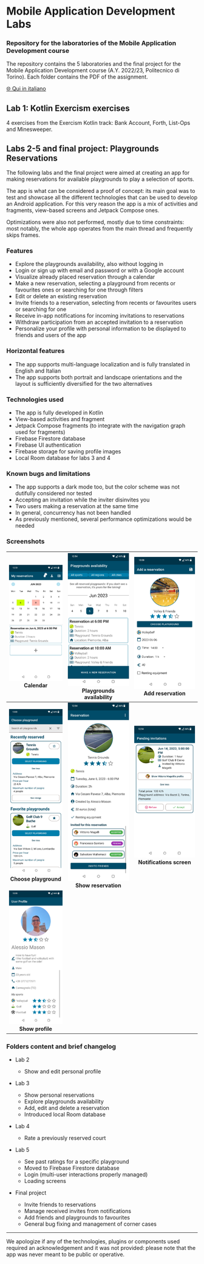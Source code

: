 # Mobile Application Development Labs
### Repository for the laboratories of the Mobile Application Development course
The repository contains the 5 laboratories and the final project for the Mobile Application Development course (A.Y. 2022/23, Politecnico di Torino). Each folder contains the PDF of the assignment.

[🌐 Qui in italiano](README_it.md)

## Lab 1: Kotlin Exercism exercises
4 exercises from the Exercism Kotlin track: Bank Account, Forth, List-Ops and Minesweeper.

## Labs 2-5 and final project: Playgrounds Reservations
The following labs and the final project were aimed at creating an app for making reservations for available playgrounds to play a selection of sports.

The app is what can be considered a proof of concept: its main goal was to test and showcase all the different technologies that can be used to develop an Android application. For this very reason the app is a mix of activities and fragments, view-based screens and Jetpack Compose ones.

Optimizations were also not performed, mostly due to time constraints: most notably, the whole app operates from the main thread and frequently skips frames.

### Features
- Explore the playgrounds availability, also without logging in
- Login or sign up with email and password or with a Google account
- Visualize already placed reservation through a calendar
- Make a new reservation, selecting a playground from recents or favourites ones or searching for one through filters
- Edit or delete an existing reservation
- Invite friends to a reservation, selecting from recents or favourites users or searching for one
- Receive in-app notifications for incoming invitations to reservations
- Withdraw participation from an accepted invitation to a reservation
- Personalize your profile with personal information to be displayed to friends and users of the app

### Horizontal features
- The app supports multi-language localization and is fully translated in English and Italian
- The app supports both portrait and landscape orientations and the layout is sufficiently diversified for the two alternatives

### Technologies used
- The app is fully developed in Kotlin
- View-based activities and fragment
- Jetpack Compose fragments (to integrate with the navigation graph used for fragments)
- Firebase Firestore database
- Firebase UI authentication
- Firebase storage for saving profile images
- Local Room database for labs 3 and 4

### Known bugs and limitations
- The app supports a dark mode too, but the color scheme was not dutifully considered nor tested
- Accepting an invitation while the inviter disinvites you
- Two users making a reservation at the same time
- In general, concurrency has not been handled
- As previously mentioned, several performance optimizations would be needed

### Screenshots
| ![Calendar](images/en/Calendar.jpg) Calendar | ![Playgrounds availability](images/en/Playgrounds%20availability.jpg) Playgrounds availability | ![Add reservation](images/en/Add%20reservation.jpg) Add reservation |
| :-------------: | :-------------: | :-------------: |
| ![Choose playground](images/en/Choose%20playground.jpg) **Choose playground** | ![Show reservation](images/en/Show%20reservation.jpg) **Show reservation** | ![Notifications screen](images/en/Notifications%20screen.jpg) **Notifications screen** |
| ![Show profile](images/en/Show%20profile.jpg) **Show profile** | | |

### Folders content and brief changelog
- Lab 2
	- Show and edit personal profile

- Lab 3 
	- Show personal reservations
	- Explore playgrounds availability
	- Add, edit and delete a reservation
	- Introduced local Room database

- Lab 4
	- Rate a previously reserved court

- Lab 5
	- See past ratings for a specific playground
	- Moved to Firebase Firestore database
	- Login (multi-user interactions properly managed)
	- Loading screens

- Final project
	- Invite friends to reservations
	- Manage received invites from notifications
	- Add friends and playgrounds to favourites
	- General bug fixing and management of corner cases

---

We apologize if any of the technologies, plugins or components used required an acknowledgement and it was not provided: please note that the app was never meant to be public or operative.
